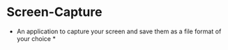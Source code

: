 # Screen-Capture

* An application to capture your screen and save them as a file format of your choice *
